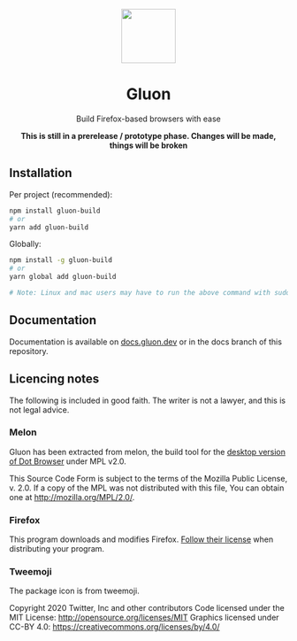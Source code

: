 <div align="center">

<p align="center">
  <img width="98" src="https://twemoji.maxcdn.com/v/13.0.1/svg/1f4e6.svg"/>
</p>

# Gluon

Build Firefox-based browsers with ease

**This is still in a prerelease / prototype phase. Changes will be made, things will be broken**

</div>

## Installation

Per project (recommended):

```sh
npm install gluon-build
# or
yarn add gluon-build
```

Globally:

```sh
npm install -g gluon-build
# or
yarn global add gluon-build

# Note: Linux and mac users may have to run the above command with sudo
```

## Documentation

Documentation is available on [docs.gluon.dev](https://docs.gluon.dev) or in the docs branch of this repository.

## Licencing notes

The following is included in good faith. The writer is not a lawyer, and this is not legal advice.

### Melon

Gluon has been extracted from melon, the build tool for the [desktop version of Dot Browser](https://github.com/dothq/browser-desktop) under MPL v2.0.

This Source Code Form is subject to the terms of the Mozilla Public
License, v. 2.0. If a copy of the MPL was not distributed with this
file, You can obtain one at http://mozilla.org/MPL/2.0/.

### Firefox

This program downloads and modifies Firefox. [Follow their license](https://hg.mozilla.org/mozilla-central/file/tip/LICENSE) when distributing your program.

### Tweemoji

The package icon is from tweemoji.

Copyright 2020 Twitter, Inc and other contributors
Code licensed under the MIT License: http://opensource.org/licenses/MIT
Graphics licensed under CC-BY 4.0: https://creativecommons.org/licenses/by/4.0/
